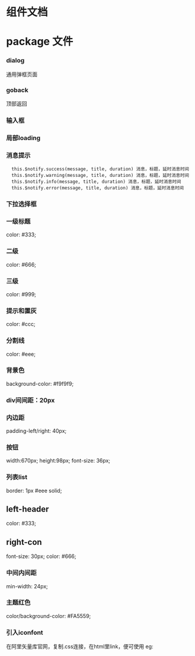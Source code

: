 # 组件文档
# package 文件

### dialog
  通用弹框页面


### goback
  顶部返回


###  输入框


### 局部loading

### 消息提示
      this.$notify.success(message, title, duration) 消息，标题，延时消息时间
      this.$notify.warning(message, title, duration) 消息，标题，延时消息时间
      this.$notify.info(message, title, duration) 消息，标题，延时消息时间
      this.$notify.error(message, title, duration) 消息，标题，延时消息时间

### 下拉选择框

### 一级标题
color: #333;
### 二级
color: #666;
### 三级
color: #999;
### 提示和置灰
color: #ccc;
### 分割线
color: #eee;
### 背景色
background-color: #f9f9f9;

### div间间距：20px
### 内边距
padding-left/right: 40px;
### 按钮
width:670px;
height:98px;
font-size: 36px;
### 列表list
border: 1px #eee solid;

## left-header
color: #333;
## right-con
font-size: 30px;
color: #666;
### 中间内间距
min-width: 24px;
### 主题红色
color/background-color: #FA5559;
### 引入iconfont
在阿里矢量库官网，复制.css连接，在html里link，便可使用
eg: <i class="icon iconfont icon-shanchu"></i>
